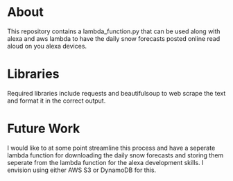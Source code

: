 # About

This repository contains a lambda_function.py that can be used along with alexa and aws lambda to have the daily snow forecasts posted online read aloud on you alexa devices.

# Libraries
Required libraries include requests and beautifulsoup to web scrape the text and format it in the correct output.

# Future Work
I would like to at some point streamline this process and have a seperate lambda function for downloading the daily snow forecasts and storing them seperate from the lambda function for the alexa development skills. I envision using either AWS S3 or DynamoDB for this.
